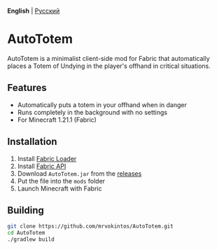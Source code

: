 **English** | [Русский](README_RU.md)
# AutoTotem

AutoTotem is a minimalist client-side mod for Fabric that automatically places a Totem of Undying in the player's offhand in critical situations.

## Features

- Automatically puts a totem in your offhand when in danger
- Runs completely in the background with no settings
- For Minecraft 1.21.1 (Fabric)

## Installation

1. Install [Fabric Loader](https://fabricmc.net/use/)
2. Install [Fabric API](https://modrinth.com/mod/fabric-api)
3. Download `AutoTotem.jar` from the [releases](https://github.com/mrvokintos/AutoTotem/releases)
4. Put the file into the `mods` folder
5. Launch Minecraft with Fabric

## Building

```bash
git clone https://github.com/mrvokintos/AutoTotem.git
cd AutoTotem
./gradlew build
